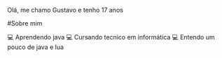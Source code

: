 Olá, me chamo Gustavo e tenho 17 anos 

#Sobre mim

 💻 Aprendendo java
 💻 Cursando tecnico em informática
 💻 Entendo um pouco de java e lua
 


